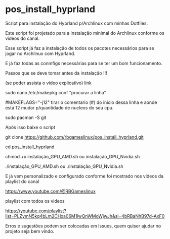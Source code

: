 # pos_install_hyprland
Script para instalação do Hyprland p/Archlinux com minhas Dotfiles. 

Este script foi projetado para a instalação minimal do Archlinux conforme os videos do canal.

Esse script já faz a instalação de todos os pacotes necessários para se jogar no Archlinux com Hyprland.

E já faz todas as conmfigs necessárias para se ter um bom funcionamento.

Passos que se deve tomar antes da instalação !!!

(se poder assista o video explicativo) link

sudo nano /etc/makepkg.conf
"procurar a linha"

#MAKEFLAGS="-j12" tirar o comentario (#) do inicio dessa linha e aonde está 12 mudar p/quantidade
de nucleos do seu cpu.

sudo pacman -S git 

Após isso baixe  o script 

git clone https://github.com/rbgameslinux/pos_install_hyprland.git

cd pos_install_hyprland

chmod +x instalação_GPU_AMD.sh  ou instalação_GPU_Nvidia.sh

./instalação_GPU_AMD.sh ou ./instalação_GPU_Nvidia.sh




E já vem personalizado e configurado conforme foi mostrado nos videos da playlist do canal 

https://www.youtube.com/@RBGameslinux

playlist com todos os videos 

https://youtube.com/playlist?list=PLZymN5kq4bLm2CHxa06M1lwQnWMoWjwJh&si=4bRBaNhB97d-AxF0

Erros e sugestões podem ser colocadas em Issues, quem quiser ajudar no projeto seja bem vindo.
